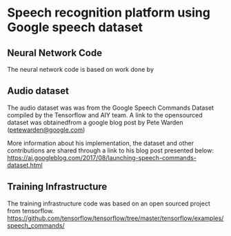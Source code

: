 # Speech recognition platform using Google speech dataset

## Neural Network Code 
The neural network code is based on work done by 

## Audio dataset 
The audio dataset was was from the Google Speech Commands Dataset compiled by the Tensorflow and AIY team. A link to the opensourced dataset was obtainedfrom a google blog post by Pete Warden (petewarden@google.com) 

More information about his implementation, the dataset and other contributions are shared through a link to his blog post presented below:
https://ai.googleblog.com/2017/08/launching-speech-commands-dataset.html

## Training Infrastructure
The training infrastructure code was based on an open sourced project from tensorflow.
https://github.com/tensorflow/tensorflow/tree/master/tensorflow/examples/speech_commands/



